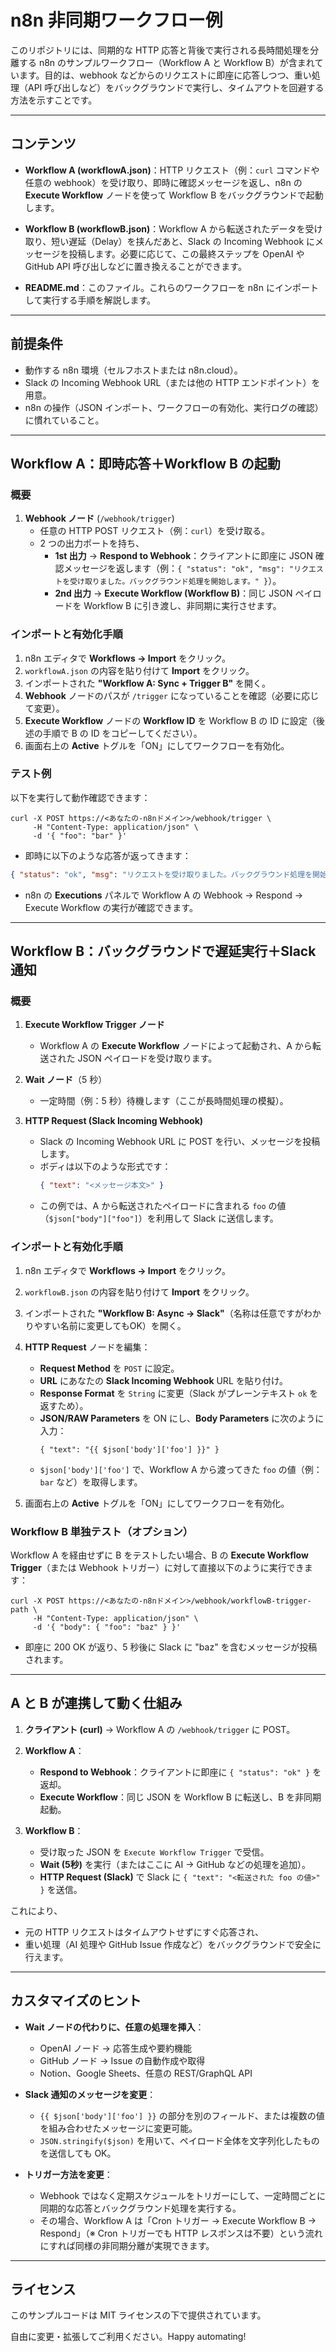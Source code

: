 # n8n 非同期ワークフロー例

このリポジトリには、同期的な HTTP 応答と背後で実行される長時間処理を分離する n8n のサンプルワークフロー（Workflow A と Workflow B）が含まれています。目的は、webhook などからのリクエストに即座に応答しつつ、重い処理（API 呼び出しなど）をバックグラウンドで実行し、タイムアウトを回避する方法を示すことです。

---

## コンテンツ

* **Workflow A (workflowA.json)**：HTTP リクエスト（例：`curl` コマンドや任意の webhook）を受け取り、即時に確認メッセージを返し、n8n の **Execute Workflow** ノードを使って Workflow B をバックグラウンドで起動します。

* **Workflow B (workflowB.json)**：Workflow A から転送されたデータを受け取り、短い遅延（Delay）を挟んだあと、Slack の Incoming Webhook にメッセージを投稿します。必要に応じて、この最終ステップを OpenAI や GitHub API 呼び出しなどに置き換えることができます。

* **README.md**：このファイル。これらのワークフローを n8n にインポートして実行する手順を解説します。

---

## 前提条件

* 動作する n8n 環境（セルフホストまたは n8n.cloud）。
* Slack の Incoming Webhook URL（または他の HTTP エンドポイント）を用意。
* n8n の操作（JSON インポート、ワークフローの有効化、実行ログの確認）に慣れていること。

---

## Workflow A：即時応答＋Workflow B の起動

### 概要

1. **Webhook ノード** (`/webhook/trigger`)
   * 任意の HTTP POST リクエスト（例：`curl`）を受け取る。
   * 2 つの出力ポートを持ち、
     * **1st 出力** → **Respond to Webhook**：クライアントに即座に JSON 確認メッセージを返します（例：`{ "status": "ok", "msg": "リクエストを受け取りました。バックグラウンド処理を開始します。" }`）。
     * **2nd 出力** → **Execute Workflow (Workflow B)**：同じ JSON ペイロードを Workflow B に引き渡し、非同期に実行させます。

### インポートと有効化手順

1. n8n エディタで **Workflows → Import** をクリック。
2. `workflowA.json` の内容を貼り付けて **Import** をクリック。
3. インポートされた **"Workflow A: Sync + Trigger B"** を開く。
4. **Webhook** ノードのパスが `/trigger` になっていることを確認（必要に応じて変更）。
5. **Execute Workflow** ノードの **Workflow ID** を Workflow B の ID に設定（後述の手順で B の ID をコピーしてください）。
6. 画面右上の **Active** トグルを「ON」にしてワークフローを有効化。

### テスト例

以下を実行して動作確認できます：

```
curl -X POST https://<あなたの-n8nドメイン>/webhook/trigger \
     -H "Content-Type: application/json" \
     -d '{ "foo": "bar" }'
```

* 即時に以下のような応答が返ってきます：

```json
{ "status": "ok", "msg": "リクエストを受け取りました。バックグラウンド処理を開始します。" }
```

* n8n の **Executions** パネルで Workflow A の Webhook → Respond → Execute Workflow の実行が確認できます。

---

## Workflow B：バックグラウンドで遅延実行＋Slack 通知

### 概要

1. **Execute Workflow Trigger ノード**
   * Workflow A の **Execute Workflow** ノードによって起動され、A から転送された JSON ペイロードを受け取ります。

2. **Wait ノード**（5 秒）
   * 一定時間（例：5 秒）待機します（ここが長時間処理の模擬）。

3. **HTTP Request (Slack Incoming Webhook)**
   * Slack の Incoming Webhook URL に POST を行い、メッセージを投稿します。
   * ボディは以下のような形式です：
     ```json
     { "text": "<メッセージ本文>" }
     ```
   * この例では、A から転送されたペイロードに含まれる `foo` の値（`$json["body"]["foo"]`）を利用して Slack に送信します。

### インポートと有効化手順

1. n8n エディタで **Workflows → Import** をクリック。
2. `workflowB.json` の内容を貼り付けて **Import** をクリック。
3. インポートされた **"Workflow B: Async → Slack"**（名称は任意ですがわかりやすい名前に変更してもOK）を開く。
4. **HTTP Request** ノードを編集：
   * **Request Method** を `POST` に設定。
   * **URL** にあなたの **Slack Incoming Webhook** URL を貼り付け。
   * **Response Format** を `String` に変更（Slack がプレーンテキスト `ok` を返すため）。
   * **JSON/RAW Parameters** を ON にし、**Body Parameters** に次のように入力：
     ```jsonc
     { "text": "{{ $json['body']['foo'] }}" }
     ```
   * `$json['body']['foo']` で、Workflow A から渡ってきた `foo` の値（例：`bar` など）を取得します。

5. 画面右上の **Active** トグルを「ON」にしてワークフローを有効化。

### Workflow B 単独テスト（オプション）

Workflow A を経由せずに B をテストしたい場合、B の **Execute Workflow Trigger**（または Webhook トリガー）に対して直接以下のように実行できます：

```
curl -X POST https://<あなたの-n8nドメイン>/webhook/workflowB-trigger-path \
     -H "Content-Type: application/json" \
     -d '{ "body": { "foo": "baz" } }'
```

* 即座に 200 OK が返り、5 秒後に Slack に "baz" を含むメッセージが投稿されます。

---

## A と B が連携して動く仕組み

1. **クライアント (curl)** → Workflow A の `/webhook/trigger` に POST。
2. **Workflow A**：
   * **Respond to Webhook**：クライアントに即座に `{ "status": "ok" }` を返却。
   * **Execute Workflow**：同じ JSON を Workflow B に転送し、B を非同期起動。

3. **Workflow B**：
   * 受け取った JSON を `Execute Workflow Trigger` で受信。
   * **Wait (5秒)** を実行（またはここに AI → GitHub などの処理を追加）。
   * **HTTP Request (Slack)** で Slack に `{ "text": "<転送された foo の値>" }` を送信。

これにより、
* 元の HTTP リクエストはタイムアウトせずにすぐ応答され、
* 重い処理（AI 処理や GitHub Issue 作成など）をバックグラウンドで安全に行えます。

---

## カスタマイズのヒント

* **Wait ノードの代わりに、任意の処理を挿入**：
  * OpenAI ノード → 応答生成や要約機能
  * GitHub ノード → Issue の自動作成や取得
  * Notion、Google Sheets、任意の REST/GraphQL API

* **Slack 通知のメッセージを変更**：
  * `{{ $json['body']['foo'] }}` の部分を別のフィールド、または複数の値を組み合わせたメッセージに変更可能。
  * `JSON.stringify($json)` を用いて、ペイロード全体を文字列化したものを送信しても OK。

* **トリガー方法を変更**：
  * Webhook ではなく定期スケジュールをトリガーにして、一定時間ごとに同期的な応答とバックグラウンド処理を実行する。
  * その場合、Workflow A は「Cron トリガー → Execute Workflow B → Respond」（※ Cron トリガーでも HTTP レスポンスは不要）という流れにすれば同様の非同期分離が実現できます。

---

## ライセンス

このサンプルコードは MIT ライセンスの下で提供されています。

自由に変更・拡張してご利用ください。Happy automating!

